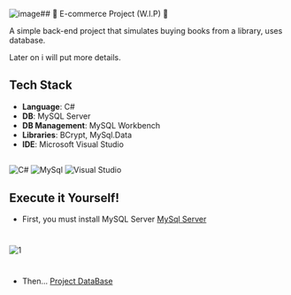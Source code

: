 ![image](https://github.com/user-attachments/assets/5b03bc85-15d6-4798-aa57-db1df0f5883b)## 🚧 E-commerce Project (W.I.P) 🚧

A simple back-end project that simulates buying books from a library, uses database. 

Later on i will put more details.

## Tech Stack
- **Language**: C#
- **DB**: MySQL Server
- **DB Management**: MySQL Workbench
- **Libraries**: BCrypt, MySql.Data
- **IDE**: Microsoft Visual Studio

##
![C#](https://img.shields.io/badge/c%23-%23239120.svg?style=for-the-badge&logo=c#&logoColor=white) ![MySql](https://img.shields.io/badge/MySQL-005C84?style=for-the-badge&logo=mysql&logoColor=white) ![Visual Studio](https://img.shields.io/badge/Visual%20Studio-5C2D91?style=for-the-badge&logo=visual-studio&logoColor=white)


## Execute it Yourself!

- First, you must install MySQL Server [MySql Server](https://dev.mysql.com/downloads/installer/)

#
![1](https://github.com/user-attachments/assets/40d7bb8d-f8d6-4116-b69b-030f8e6a9f8f)


#
- Then...
[Project DataBase](https://drive.google.com/drive/folders/1HyHmKIfZkCQx7OtY1NZkVEmKH8us9IQJ?usp=sharing)






